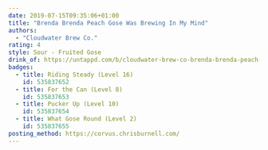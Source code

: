```yaml
---
date: 2019-07-15T09:35:06+01:00
title: "Brenda Brenda Peach Gose Was Brewing In My Mind"
authors:
  - "Cloudwater Brew Co."
rating: 4
style: Sour - Fruited Gose
drink_of: https://untappd.com/b/cloudwater-brew-co-brenda-brenda-peach-gose-was-brewing-in-my-mind/3298154
badges:
  - title: Riding Steady (Level 16)
    id: 535837652
  - title: For the Can (Level 8)
    id: 535837653
  - title: Pucker Up (Level 10)
    id: 535837654
  - title: What Gose Round (Level 2)
    id: 535837655
posting_method: https://corvus.chrisburnell.com/
---
```

